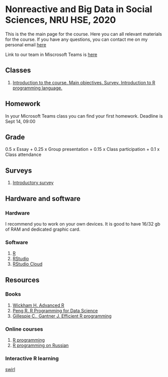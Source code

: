 # Nonreactive and Big Data in Social Sciences, NRU HSE, 2020

This is the the main page for the course. Here you can all relevant materials for the course.
If you have any questions, you can contact me on my personal email [here](mailto:debesergopotes12@gmail.com?subject=NBD_2020)

Link to our team in Miscrosoft Teams is [here](https://teams.microsoft.com/l/team/19%3a4d798a99a1da475abd8ab9ea8bcace5c%40thread.tacv2/conversations?groupId=0e7edf2d-6787-44a1-a566-5cb3e59358cd&tenantId=21f26c24-0793-4b07-a73d-563cd2ec235f)

## Classes

1. [Introduction to the course. Main objectives. Survey. Introduction to R programming language.]()

## Homework

In your Microsoft Teams class you can find your first homework. Deadline is Sept 14, 09:00

## Grade

0.5 x Essay + 0.25 x Group presentation + 0.15 x Class participation + 0.1 x Class attendance

## Surveys

1. [Introductory survey](https://docs.google.com/forms/d/e/1FAIpQLSdT1znhys4d72v15bQkkVMI4LNsfOHV6wST5FtjDIt-ZqoC4w/viewform?usp=sf_link)

## Hardware and software

### Hardware
I recommend you to work on your own devices. It is good to have 16/32 gb of RAM and dedicated graphic card. 

### Software

1. [R](https://cran.r-project.org/bin/)
2. [RStudio](https://rstudio.com/products/rstudio/)
3. [RStudio Сloud](https://rstudio.cloud/)

## Resources

### Books 

1. [Wickham H. Advanced R](https://adv-r.hadley.nz/preface.html)
2. [Peng R. R Programming for Data Science](https://bookdown.org/rdpeng/rprogdatascience/)
3. [Gillespie C., Gantner J. Efficient R programming](https://csgillespie.github.io/efficientR/)

### Online courses

1. [R programming](https://www.coursera.org/learn/r-programming)
2. [R programming on Russian](https://stepik.org/course/497/promo)

### Interactive R learning

[swirl](https://swirlstats.com/)